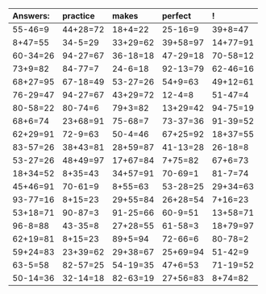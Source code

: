 | Answers: | practice | makes | perfect | ! |
| :--- | :--- | :--- | :--- | :--- |
| 55-46=9 | 44+28=72 | 18+4=22 | 25-16=9 | 39+8=47 | 
| 8+47=55 | 34-5=29 | 33+29=62 | 39+58=97 | 14+77=91 | 
| 60-34=26 | 94-27=67 | 36-18=18 | 47-29=18 | 70-58=12 | 
| 73+9=82 | 84-77=7 | 24-6=18 | 92-13=79 | 62-46=16 | 
| 68+27=95 | 67-18=49 | 53-27=26 | 54+9=63 | 49+12=61 | 
| 76-29=47 | 94-27=67 | 43+29=72 | 12-4=8 | 51-47=4 | 
| 80-58=22 | 80-74=6 | 79+3=82 | 13+29=42 | 94-75=19 | 
| 68+6=74 | 23+68=91 | 75-68=7 | 73-37=36 | 91-39=52 | 
| 62+29=91 | 72-9=63 | 50-4=46 | 67+25=92 | 18+37=55 | 
| 83-57=26 | 38+43=81 | 28+59=87 | 41-13=28 | 26-18=8 | 
| 53-27=26 | 48+49=97 | 17+67=84 | 7+75=82 | 67+6=73 | 
| 18+34=52 | 8+35=43 | 34+57=91 | 70-69=1 | 81-7=74 | 
| 45+46=91 | 70-61=9 | 8+55=63 | 53-28=25 | 29+34=63 | 
| 93-77=16 | 8+15=23 | 29+55=84 | 26+28=54 | 7+16=23 | 
| 53+18=71 | 90-87=3 | 91-25=66 | 60-9=51 | 13+58=71 | 
| 96-8=88 | 43-35=8 | 27+28=55 | 61-58=3 | 18+79=97 | 
| 62+19=81 | 8+15=23 | 89+5=94 | 72-66=6 | 80-78=2 | 
| 59+24=83 | 23+39=62 | 29+38=67 | 25+69=94 | 51-42=9 | 
| 63-5=58 | 82-57=25 | 54-19=35 | 47+6=53 | 71-19=52 | 
| 50-14=36 | 32-14=18 | 82-63=19 | 27+56=83 | 8+74=82 | 
